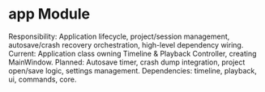 # app Module
Responsibility: Application lifecycle, project/session management, autosave/crash recovery orchestration, high-level dependency wiring.
Current: Application class owning Timeline & Playback Controller, creating MainWindow.
Planned: Autosave timer, crash dump integration, project open/save logic, settings management.
Dependencies: timeline, playback, ui, commands, core.

